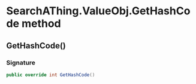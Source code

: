 # SearchAThing.ValueObj<T>.GetHashCode method
## GetHashCode()
### Signature
```csharp
public override int GetHashCode()
```

